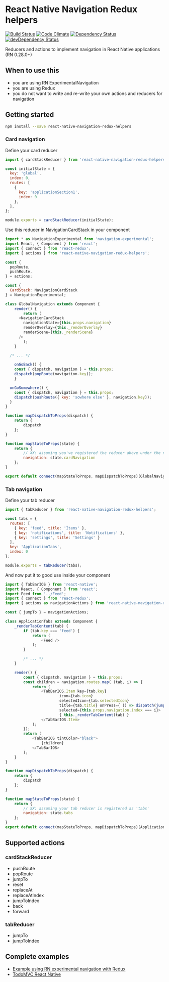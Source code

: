 # React Native Navigation Redux helpers
[![Build Status](https://travis-ci.org/bakery/react-native-navigation-redux-helpers.svg?branch=master)](https://travis-ci.org/bakery/react-native-navigation-redux-helpers)
[![Code Climate](https://codeclimate.com/github/thebakeryio/react-native-navigation-redux-helpers/badges/gpa.svg)](https://codeclimate.com/github/thebakeryio/react-native-navigation-redux-helpers)
[![Dependency Status](https://david-dm.org/thebakeryio/react-native-navigation-redux-helpers.svg)](https://david-dm.org/thebakeryio/react-native-navigation-redux-helpers)
[![devDependency Status](https://david-dm.org/thebakeryio/react-native-navigation-redux-helpers/dev-status.svg)](https://david-dm.org/thebakeryio/react-native-navigation-redux-helpers#info=devDependencies)

Reducers and actions to implement navigation in React Native applications (RN 0.28.0+)

## When to use this

- you are using RN ExperimentalNavigation
- you are using Redux
- you do not want to write and re-write your own actions and reducers for navigation

## Getting started

```bash
npm install --save react-native-navigation-redux-helpers
```

### Card navigation

Define your card reducer 

```javascript
import { cardStackReducer } from 'react-native-navigation-redux-helpers';

const initialState = {
  key: 'global',
  index: 0,
  routes: [
    {
	  key: 'applicationSection1',
      index: 0
    },
  ],
};

module.exports = cardStackReducer(initialState);
```

Use this reducer in NavigationCardStack in your component

```javascript
import * as NavigationExperimental from 'navigation-experimental';
import React, { Component } from 'react';
import { connect } from 'react-redux';
import { actions } from 'react-native-navigation-redux-helpers';

const {
  popRoute,
  pushRoute,
} = actions;

const {
  CardStack: NavigationCardStack
} = NavigationExperimental;

class GlobalNavigation extends Component {
	render() {
		return (
      <NavigationCardStack
        navigationState={this.props.navigation}
        renderOverlay={this._renderOverlay}
        renderScene={this._renderScene}
      />
		);
	}

  /* ... */

	onGoBack() {
    const { dispatch, navigation } = this.props;
    dispatch(popRoute(navigation.key));
	}

  onGoSomewhere() {
    const { dispatch, navigation } = this.props;
    dispatch(pushRoute({ key: 'sowhere else' }, navigation.key));
  }
}

function mapDispatchToProps(dispatch) {
	return {
		dispatch
	};
}

function mapStateToProps(state) {
	return {
	    // XX: assuming you've registered the reducer above under the name 'cardNavigation'
		navigation: state.cardNavigation
	};
}

export default connect(mapStateToProps, mapDispatchToProps)(GlobalNavigation);

```

### Tab navigation

Define your tab reducer

```javascript
import { tabReducer } from 'react-native-navigation-redux-helpers';

const tabs = {
  routes: [
    { key: 'feed', title: 'Items' },
    { key: 'notifications', title: 'Notifications' },
    { key: 'settings', title: 'Settings' }
  ],
  key: 'ApplicationTabs',
  index: 0
};

module.exports = tabReducer(tabs);
```

And now put it to good use inside your component

```javascript
import { TabBarIOS } from 'react-native';
import React, { Component } from 'react';
import Feed from '../Feed';
import { connect } from 'react-redux';
import { actions as navigationActions } from 'react-native-navigation-redux-helpers';

const { jumpTo } = navigationActions;

class ApplicationTabs extends Component {
	_renderTabContent(tab) {
		if (tab.key === 'feed') {
			return (
				<Feed />
			);
		}

		/* ... */
	}

	render() {
		const { dispatch, navigation } = this.props;
		const children = navigation.routes.map( (tab, i) => {
			return (
				<TabBarIOS.Item key={tab.key}
						icon={tab.icon}
						selectedIcon={tab.selectedIcon}
						title={tab.title} onPress={ () => dispatch(jumpTo(i, navigation.key)) }
						selected={this.props.navigation.index === i}>
						{ this._renderTabContent(tab) }
				</TabBarIOS.Item>
			);
		});
		return (
			<TabBarIOS tintColor="black">
				{children}
			</TabBarIOS>
		);
	}
}

function mapDispatchToProps(dispatch) {
	return {
		dispatch
	};
}

function mapStateToProps(state) {
	return {
		// XX: assuming your tab reducer is registered as 'tabs'
		navigation: state.tabs
	};
}
export default connect(mapStateToProps, mapDispatchToProps)(ApplicationTabs);
```

## Supported actions

### cardStackReducer

- pushRoute
- popRoute
- jumpTo
- reset
- replaceAt
- replaceAtIndex
- jumpToIndex
- back
- forward

### tabReducer

- jumpTo
- jumpToIndex

## Complete examples

- [Example using RN experimental navigation with Redux](https://github.com/thebakeryio/react-native-complex-nav)
- [TodoMVC React Native](https://github.com/thebakeryio/todomvc-react-native)
